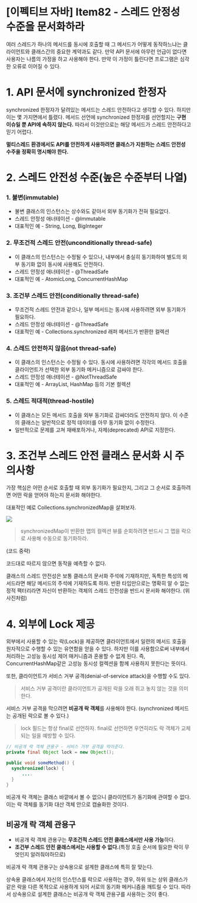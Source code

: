 # [이펙티브 자바] Item82 - 스레드 안정성 수준을 문서화하라

여러 스레드가 하나의 메서드를 동시에 호출할 때 그 메서드가 어떻게 동작하느냐는 클라이언트와 클래스간의 중요한 계약과도 같다. 만약 API 문서에 아무런 언급이 없다면 사용자는 나름의 가정을 하고 사용해야 한다. 만약 이 가정이 틀린다면 프로그램은 심각한 오류로 이어질 수 있다.

# 1. API 문서에 synchronized 한정자

synchronized 한정자가 달려있는 메서드는 스레드 안전하다고 생각할 수 있다. 하지만 이는 몇 가지면에서 틀렸다. 메서드 선언에 synchronized 한정자를 선언할지는 **구현 이슈일 뿐 API에 속하지 않는다.** 따라서 이것만으로는 해당 메서드가 스레드 안전하다고 믿기 어렵다.

**멀티스레드 환경에서도 API를 안전하게 사용하려면 클래스가 지원하는 스레드 안전성 수주을 정확히 명시해야 한다.** 

# 2. 스레드 안전성 수준(높은 수준부터 나열)

### 1. 불변(immutable)

- 불변 클래스의 인스턴스는 상수와도 같아서 외부 동기화가 전혀 필요없다.
- 스레드 안정성 애너테이션 - @Immutable
- 대표적인 예 - String, Long, BigInteger

### 2. 무조건적 스레드 안전(unconditionally thread-safe)

- 이 클래스의 인스턴스는 수정될 수 있으나, 내부에서 충실히 동기화하여 별도의 외부 동기화 없이 동시에 사용해도 안전하다.
- 스레드 안정성 애너테이션 - @ThreadSafe
- 대표적인 예 - AtomicLong, ConcurrentHashMap

### 3. 조건부 스레드 안전(conditionally thread-safe)

- 무조건적 스레드 안전과 같으나, 일부 메서드는 동시에 사용하려면 외부 동기화가 필요하다.
- 스레드 안정성 애너테이션 - @ThreadSafe
- 대표적인 예 - Collections.synchronized 래퍼 메서드가 반환한 컬렉션

### 4. 스레드 안전하지 않음(not thread-safe)

- 이 클래스의 인스턴스는 수정될 수 있다. 동시에 사용하려면 각각의 메서드 호출을 클라이언트가 선택한 외부 동기화 메커니즘으로 감싸야 한다.
- 스레드 안정성 애너테이션 - @NotThreadSafe
- 대표적인 예 - ArrayList, HashMap 등의 기본 컬렉션

### 5. 스레드 적대적(thread-hostile)

- 이 클래스는 모든 메서드 호출을 외부 동기화로 감싸더라도 안전하지 않다. 이 수준의 클래스는 일반적으로 정적 데이터를 아무 동기화 없이 수정한다.
- 일반적으로 문제를 고쳐 재배포하거나, 자제(deprecated) API로 지정한다.

# 3. 조건부 스레드 안전 클래스 문서화 시 주의사항

가장 핵심은 어떤 순서로 호출할 때 외부 동기화가 필요한지, 그리고 그 순서로 호출하려면 어떤 락을 얻어야 하는지 문서화 해야한다.

대표적인 예로 Collections.synchronizedMap을 살펴보자.

![](https://blog.kakaocdn.net/dn/bN5dVM/btrkHn3OjSy/E9WUWvKk0pxgjWQyPQ2FX0/img.png)

> synchronizedMap이 반환한 맵의 컬렉션 뷰를 순회하려면 반드시 그 맵을 락으로 사용해 수동으로 동기화하라. 

(코드 중략)

코드대로 따르지 않으면 동작을 예측할 수 없다.
> 

클래스의 스레드 안전성은 보통 클래스의 문서화 주석에 기재하지만, 독특한 특성의 메서드라면 해당 메서드의 주석에 기재하도록 하자. 반환 타입만으로는 명확히 알 수 없는 정적 팩터리라면 자신이 반환하는 객체의 스레드 안전성을 반드시 문서화 해야한다. (위 사진처럼)

# 4. 외부에 Lock 제공

외부에서 사용할 수 있는 락(Lock)을 제공하면 클라이언트에서 일련의 메서드 호출을 원자적으로 수행할 수 있는 유연함을 얻을 수 있다. 하지만 이를 사용함으로써 내부에서 처리하는 고성능 동시성 제어 매커니즘과 혼용할 수 없게 된다. 즉, ConcurrentHashMap같은 고성능 동시성 컬렉션을 함께 사용하지 못한다는 뜻이다.

또한, 클라이언트가 서비스 거부 공격(denial-of-service attack)을 수행할 수도 있다.

> 서비스 거부 공격이란 클라이언트가 공개된 락을 오래 쥐고 놓지 않는 것을 의미한다.
> 

서비스 거부 공격을 막으려면 **비공개 락 객체**를 사용해야 한다. (synchronized 메서드는 공개된 락으로 볼 수 있다.) 

> lock 필드는 항상 final로 선언하자. final로 선언하면 우연히라도 락 객체가 교체되는 일을 예방할 수 있다.
> 

```java
// 비공개 락 객체 관용구 - 서비스 거부 공격을 막아준다.
private final Object lock = new Object();

public void someMethod() {
  synchronized(lock) {
      ....
  }
}
```

비공개 락 객체는 클래스 바깥에서 볼 수 없으니 클라이언트가 동기화에 관여할 수 없다. 이는 락 객체를 동기화 대산 객체 안으로 캡슐화한 것이다.

## 비공개 락 객체 관용구

- 비공개 락 객체 관용구는 **무조건적 스레드 안전 클래스에서만 사용 가능**하다.
- **조건부 스레드 안전 클래스에서는 사용할 수 없다.**(특정 호출 순서에 필요한 락이 무엇인지 알려줘야하므로)

비공개 락 객체 관용구는 상속용으로 설계한 클래스에 특히 잘 맞는다. 

상속용 클래스에서 자신의 인스턴스를 락으로 사용하는 경우, 하위 또는 상위 클래스가 같은 락을 다른 목적으로 사용하게 되어 서로의 동기화 메커니즘을 깨트릴 수 있다. 따라서 상속용으로 설계한 클래스는 비공개 락 객체 관용구를 사용하는 것이 좋다.